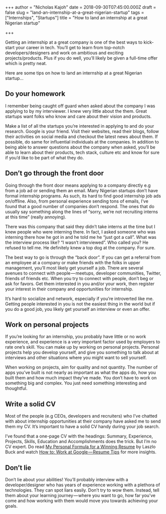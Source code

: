 +++
author = "Nicholas Kajoh"
date = 2018-09-30T07:45:00.000Z
draft = false
slug = "land-an-internship-at-a-great-nigerian-startup"
tags = ["Internships", "Startups"]
title = "How to land an internship at a great Nigerian startup"

+++


Getting an internship at a great company is one of the best ways to kick-start your career in tech. You’ll get to learn from top-notch developers/designers and work on ambitious and exciting projects/products. Plus if you do well, you’ll likely be given a full-time offer which is pretty neat.

Here are some tips on how to land an internship at a great Nigerian startup…

Do your homework
----------------

I remember being caught off guard when asked about the company I was applying to by my interviewer. I knew very little about the them. Great startups want folks who know and care about their vision and products.

Make a list of all the startups you’re interested in applying to and do your research. Google is your friend. Visit their websites, read their blogs, follow their activities on social media and checkout the latest news about them. If possible, do same for influential individuals at the companies. In addition to being able to answer questions about the company when asked, you’ll be able to learn about their products, tech stack, culture etc and know for sure if you’d like to be part of what they do.

Don’t go through the front door
-------------------------------

Going through the front door means applying to a company directly e.g from a job ad or sending them an email. Many Nigerian startups don’t have formal internship programs. As such, its hard to find good internship job ads on/offline. Also, from personal experience sending tons of emails, I’ve found that a good number of companies don’t respond. The ones that do usually say something along the lines of “sorry, we’re not recruiting interns at this time” (really annoying).

There was this company that said they didn’t take interns at the time but I knew people who were interning there. In fact, I asked someone who was interning there how he got in and he told me he “just got a call”. What was the interview process like? “I wasn’t interviewed”. Who called you? He refused to tell me. He definitely knew a top dog at the company. For sure.

The best way to go is through the “back door”. If you can get a referral from an employee at a company or make friends with the folks in upper management, you’ll most likely get yourself a job. There are several avenues to connect with people — meetups, developer communities, Twitter, friends of friends etc. When you try to connect with people, don’t beg or ask for favors. Get them interested in you and/or your work, then register your interest in their company and opportunities for internship.

It’s hard to socialize and network, especially if you’re introverted like me. Getting people interested in you is not the easiest thing in the world but if you do a good job, you likely get yourself an interview or even an offer.

Work on personal projects
-------------------------

If you’re looking for an internship, you probably have little or no work experience, and experience is a very important factor used by employers to rate one’s skill. You can make up by working on personal projects. Personal projects help you develop yourself, and give you something to talk about at interviews and other situations where you might want to sell yourself.

When working on projects, aim for quality and not quantity. The number of apps you’ve built is not nearly as important as what the apps do, how you built them and how much impact they’ve made. You don’t have to work on something big and complex. You just need something interesting and thoughtful.

Write a solid CV
----------------

Most of the people (e.g CEOs, developers and recruiters) who I’ve chatted with about internship opportunities at their company have asked me to send them my CV. It’s important to have a solid CV handy during your job search.

I’ve found that a one-page CV with the headings: Summary, Experience, Projects, Skills, Education and Accomplishments does the trick. But I’m no CV expert. Do read [My Personal Formula for a Winning Resume](https://www.linkedin.com/pulse/20140929001534-24454816-my-personal-formula-for-a-better-resume/) by Laszlo Buck and watch [How to: Work at Google — Resume Tips](https://www.youtube.com/watch?v=zrXZBkYzuZo) for more insights.

Don’t lie
---------

Don’t lie about your abilities! You’ll probably interview with a developer/designer who has years of experience working with a plethora of technologies. They can spot liars easily. Don’t try to wow them. Instead, tell them about your learning journey — where you want to go, how far you’ve come and how working with them would move you towards achieving your goals.